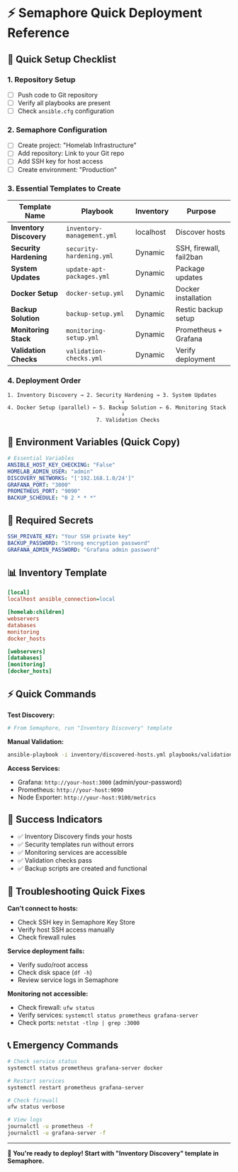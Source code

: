 # ⚡ Semaphore Quick Deployment Reference

## 🚀 Quick Setup Checklist

### 1. Repository Setup

- [ ] Push code to Git repository
- [ ] Verify all playbooks are present
- [ ] Check `ansible.cfg` configuration

### 2. Semaphore Configuration

- [ ] Create project: "Homelab Infrastructure"
- [ ] Add repository: Link to your Git repo
- [ ] Add SSH key for host access
- [ ] Create environment: "Production"

### 3. Essential Templates to Create

| Template Name           | Playbook                   | Inventory | Purpose                 |
| ----------------------- | -------------------------- | --------- | ----------------------- |
| **Inventory Discovery** | `inventory-management.yml` | localhost | Discover hosts          |
| **Security Hardening**  | `security-hardening.yml`   | Dynamic   | SSH, firewall, fail2ban |
| **System Updates**      | `update-apt-packages.yml`  | Dynamic   | Package updates         |
| **Docker Setup**        | `docker-setup.yml`         | Dynamic   | Docker installation     |
| **Backup Solution**     | `backup-setup.yml`         | Dynamic   | Restic backup setup     |
| **Monitoring Stack**    | `monitoring-setup.yml`     | Dynamic   | Prometheus + Grafana    |
| **Validation Checks**   | `validation-checks.yml`    | Dynamic   | Verify deployment       |

### 4. Deployment Order

```
1. Inventory Discovery → 2. Security Hardening → 3. System Updates
                                    ↓
4. Docker Setup (parallel) ← 5. Backup Solution ← 6. Monitoring Stack
                                    ↓
                            7. Validation Checks
```

## 🔧 Environment Variables (Quick Copy)

```yaml
# Essential Variables
ANSIBLE_HOST_KEY_CHECKING: "False"
HOMELAB_ADMIN_USER: "admin"
DISCOVERY_NETWORKS: "['192.168.1.0/24']"
GRAFANA_PORT: "3000"
PROMETHEUS_PORT: "9090"
BACKUP_SCHEDULE: "0 2 * * *"
```

## 🔐 Required Secrets

```yaml
SSH_PRIVATE_KEY: "Your SSH private key"
BACKUP_PASSWORD: "Strong encryption password"
GRAFANA_ADMIN_PASSWORD: "Grafana admin password"
```

## 📊 Inventory Template

```ini
[local]
localhost ansible_connection=local

[homelab:children]
webservers
databases
monitoring
docker_hosts

[webservers]
[databases]
[monitoring]
[docker_hosts]
```

## ⚡ Quick Commands

**Test Discovery:**

```bash
# From Semaphore, run "Inventory Discovery" template
```

**Manual Validation:**

```bash
ansible-playbook -i inventory/discovered-hosts.yml playbooks/validation-checks.yml
```

**Access Services:**

- Grafana: `http://your-host:3000` (admin/your-password)
- Prometheus: `http://your-host:9090`
- Node Exporter: `http://your-host:9100/metrics`

## 🎯 Success Indicators

- ✅ Inventory Discovery finds your hosts
- ✅ Security templates run without errors
- ✅ Monitoring services are accessible
- ✅ Validation checks pass
- ✅ Backup scripts are created and functional

## 🚨 Troubleshooting Quick Fixes

**Can't connect to hosts:**

- Check SSH key in Semaphore Key Store
- Verify host SSH access manually
- Check firewall rules

**Service deployment fails:**

- Verify sudo/root access
- Check disk space (`df -h`)
- Review service logs in Semaphore

**Monitoring not accessible:**

- Check firewall: `ufw status`
- Verify services: `systemctl status prometheus grafana-server`
- Check ports: `netstat -tlnp | grep :3000`

## 📞 Emergency Commands

```bash
# Check service status
systemctl status prometheus grafana-server docker

# Restart services
systemctl restart prometheus grafana-server

# Check firewall
ufw status verbose

# View logs
journalctl -u prometheus -f
journalctl -u grafana-server -f
```

---

**🎉 You're ready to deploy! Start with "Inventory Discovery" template in Semaphore.**
